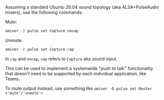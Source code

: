 Assuming a standard Ubuntu 20.04 sound topology (aka ALSA+PulseAudio mixers), use the following commands:

Mute:

```sh
amixer -D pulse set Capture nocap
```

Unmute:
```sh
amixer -D pulse set Capture cap
```

In `cap` and `nocap`, `cap` refers to `Capture` aka sound input.

This can be used to implement a systemwide "push to talk" functionality that doesn't need to be supported by each individual application, like Teams.

To mute output instead, use something like `amixer -D pulse set Master <'mute'/'unmute'>`

